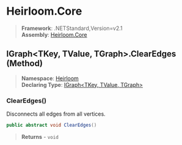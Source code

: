 # Heirloom.Core

> **Framework**: .NETStandard,Version=v2.1  
> **Assembly**: [Heirloom.Core][0]

## IGraph\<TKey, TValue, TGraph>.ClearEdges (Method)

> **Namespace**: [Heirloom][0]  
> **Declaring Type**: [IGraph\<TKey, TValue, TGraph>][1]

### ClearEdges()

Disconnects all edges from all vertices.

```cs
public abstract void ClearEdges()
```

> **Returns** - `void`

[0]: ../../../Heirloom.Core.md
[1]: ../IGraph[TKey,TValue,TGraph].md
